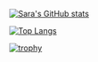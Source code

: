 [![Sara's GitHub stats](https://github-readme-stats-git-master-sara-o-mt2.vercel.app/api?username=sara-o-mt2&theme=github_dark&show_icons=true)](https://github.com/anuraghazra/github-readme-stats)

[![Top Langs](https://github-readme-stats-git-master-sara-o-mt2.vercel.app/api/top-langs/?username=sara-o-mt2&layout=compact&theme=github_dark&exclude_repo=test)](https://github.com/anuraghazra/github-readme-stats)

[![trophy](https://github-profile-trophy.vercel.app/?username=sara-o-mt2&theme=nord)](https://github.com/ryo-ma/github-profile-trophy)
